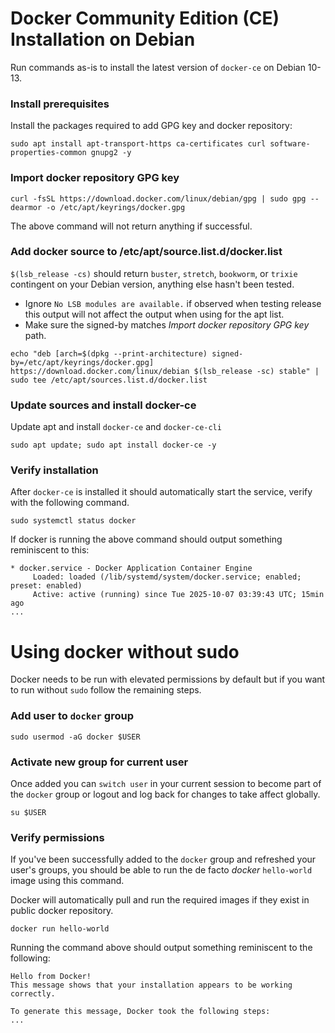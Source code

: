 
# Docker Community Edition (CE) Installation on Debian
Run commands as-is to install the latest version of `docker-ce` on Debian 10-13.
### Install prerequisites
Install the packages required to add GPG key and docker repository:
```
sudo apt install apt-transport-https ca-certificates curl software-properties-common gnupg2 -y
```
### Import docker repository GPG key
```
curl -fsSL https://download.docker.com/linux/debian/gpg | sudo gpg --dearmor -o /etc/apt/keyrings/docker.gpg
```
The above command will not return anything if successful.

### Add docker source to /etc/apt/source.list.d/docker.list
`$(lsb_release -cs)` should return `buster`, `stretch`, `bookworm`, or `trixie` contingent on your Debian version, anything else hasn't been tested.
* Ignore `No LSB modules are available.` if observed when testing release this output will not affect the output when using for the apt list.
* Make sure the signed-by matches *Import docker repository GPG key* path.
```
echo "deb [arch=$(dpkg --print-architecture) signed-by=/etc/apt/keyrings/docker.gpg] https://download.docker.com/linux/debian $(lsb_release -sc) stable" | sudo tee /etc/apt/sources.list.d/docker.list
```
### Update sources and install docker-ce
Update apt and install `docker-ce` and `docker-ce-cli`
```
sudo apt update; sudo apt install docker-ce -y
```
### Verify installation
After `docker-ce` is installed it should automatically start the service, verify with the following command.
```
sudo systemctl status docker
```
If docker is running the above command should output something reminiscent to this:
```
* docker.service - Docker Application Container Engine
     Loaded: loaded (/lib/systemd/system/docker.service; enabled; preset: enabled)
     Active: active (running) since Tue 2025-10-07 03:39:43 UTC; 15min ago
...
```
# Using docker without sudo
Docker needs to be run with elevated permissions by default but if you want to run without `sudo` follow the remaining steps.
### Add user to `docker` group
```
sudo usermod -aG docker $USER
```
### Activate new group for current user
Once added you can `switch user` in your current session to become part of the `docker`  group or logout and log back for changes to take affect globally.
```
su $USER
```
### Verify permissions
If you've been successfully added to the `docker` group and refreshed your user's groups, you should be able to run the de facto *docker* `hello-world` image using this command.

Docker will automatically pull and run the required images if they exist in public docker repository.
```
docker run hello-world
```
Running the command above should output something reminiscent to the following:
```
Hello from Docker!
This message shows that your installation appears to be working correctly.

To generate this message, Docker took the following steps:
...
```
